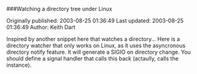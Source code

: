 ###Watching a directory tree under Linux

Originally published: 2003-08-25 01:36:49
Last updated: 2003-08-25 01:36:49
Author: Keith Dart

Inspired by another snippet here that watches a directory... Here is a directory watcher that only works on Linux, as it uses the asyncronous directory notify feature. It will generate a SIGIO on directory change. You should define a signal handler that calls this back (actaully, calls the instance).